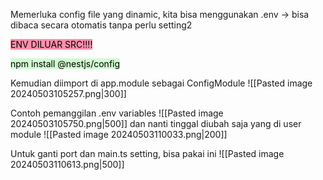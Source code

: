 Memerluka config file yang dinamic, kita bisa menggunakan .env -> bisa dibaca secara otomatis tanpa perlu setting2

<mark style="background: #FF5582A6;">ENV DILUAR SRC!!!!</mark>

<mark style="background: #BBFABBA6;">npm install @nestjs/config</mark>

Kemudian diimport di app.module sebagai ConfigModule
![[Pasted image 20240503105257.png|300]]

Contoh pemanggilan .env variables
![[Pasted image 20240503105750.png|500]]
dan nanti tinggal diubah saja yang di user module
![[Pasted image 20240503110033.png|200]]

Untuk ganti port dan main.ts setting, bisa pakai ini
![[Pasted image 20240503110613.png|500]]
